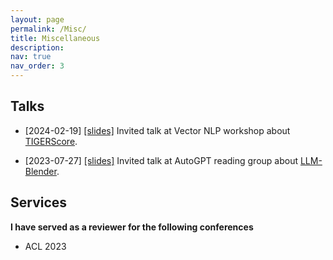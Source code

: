```yaml
---
layout: page
permalink: /Misc/
title: Miscellaneous
description: 
nav: true
nav_order: 3
---
```



## Talks

- [2024-02-19] [\[slides\]](https://docs.google.com/presentation/d/1-0uYzlR_-hUpgdfEksFWb65l0UouJ0W_/edit?usp=sharing&ouid=112776303426789186559&rtpof=true&sd=true) Invited talk at Vector NLP workshop about [TIGERScore](https://tiger-ai-lab.github.io/TIGERScore/). 

- [2023-07-27] [\[slides\]](https://docs.google.com/presentation/d/1UvTYEjIjpPGjrvBxtEmAtC06N-7xFFY9/edit?usp=sharing&ouid=112776303426789186559&rtpof=true&sd=true) Invited talk at AutoGPT reading group about [LLM-Blender](https://yuchenlin.xyz/LLM-Blender/). 

## Services
**I have served as a reviewer for the following conferences**

- ACL 2023

<!-- For now, this page is assumed to be a static description of your courses. You can convert it to a collection similar to `_projects/` so that you can have a dedicated page for each course.

Organize your courses by years, topics, or universities, however you like! -->
